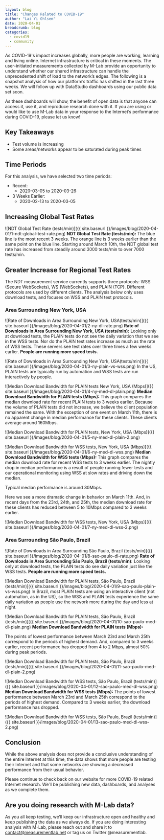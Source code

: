 ```yaml
---
layout: blog
title: "Changes Related to COVID-19"
author: "Lai Yi Ohlsen"
date: 2020-04-01
breadcrumb: blog
categories:
  - covid19
  - community
---
```


As COVID-19's impact increases globally, more people are working, learning and living online. Internet infrastructure is critical in these moments. The user-initiated measurements collected by M-Lab provide an opportunity to understand whether our shared infrastructure can handle the unprecedented shift of load to the network’s edges. The following is a snapshot analysis of how our platform’s traffic has shifted in the last three weeks. We will follow up with DataStudio dashboards using our public data set soon.

As these dashboards will show, the benefit of open data is that anyone can access it, use it, and reproduce research done with it. If you are using or would like to use M-Lab data in your response to the Internet’s performance during COVID-19, please let us know!<!--more-->

## Key Takeaways

* Test volume is increasing
* Some areas/networks appear to be saturated during peak times

## Time Periods

For this analysis, we have selected two time periods:

* Recent:
  * 2020-03-05 to 2020-03-26
* 3 Weeks Earlier:
  * 2020-02-13 to 2020-03-05

## Increasing Global Test Rates

![NDT Global Test Rate (tests/min)]({{ site.baseurl }}/images/blog/2020-04-01/1-ndt-global-test-rate.png)
**NDT Global Test Rate (tests/min):** The blue line is the most recent 3 weeks. The orange line is 3 weeks earlier than the same point on the blue line. Starting around March 10th, the NDT global test rate has increased from steadily around 3000 tests/min to over 7000 tests/min.

## Greater Increase for Regional Test Rates

The NDT measurement service currently supports three protocols: WSS (Secure WebSockets), WS (WebSockets), and PLAIN (TCP). Different protocols are used by different clients. The analysis below only uses download tests, and focuses on WSS and PLAIN test protocols.

### Area Surrounding New York, USA

![Rate of Downloads in Area Surrounding New York, USA(tests/min)]({{ site.baseurl }}/images/blog/2020-04-01/2-ny-dl-rate.png)
**Rate of Downloads in Area Surrounding New York, USA (tests/min):** Looking only at download tests, the PLAIN tests do not see the daily variation that we see in the WSS tests. Nor do the PLAIN test rates increase as much as the rate of WSS tests. These servers see test rates over three times a few weeks earlier. **People are running more speed tests.**

![Rate of Downloads in Area Surrounding New York, USA(tests/min)]({{ site.baseurl }}/images/blog/2020-04-01/3-ny-plain-vs-wss.png)
In the US, PLAIN tests are typically run by automation and WSS tests are run interactively by people.

![Median Download Bandwidth for PLAIN tests New York, USA (Mbps)]({{ site.baseurl }}/images/blog/2020-04-01/4-ny-med-dl-plain.png)
**Median Download Bandwidth for PLAIN tests (Mbps):** This graph compares the median download rate for recent PLAIN tests to 3 weeks earlier. Because the volume of PLAIN tests did not increase, we believe the client population remained the same. With the exception of one event on March 11th, there is no apparent change in median performance for these clients. These clients average around 160Mbps.

![Median Download Bandwidth for PLAIN tests, New York, USA (Mbps)]({{ site.baseurl }}/images/blog/2020-04-01/5-ny-med-dl-plain-2.png)

![Median Download Bandwidth for WSS tests, New York, USA (Mbps)]({{ site.baseurl }}/images/blog/2020-04-01/6-ny-med-dl-wss.png)
**Median Download Bandwidth for WSS tests (Mbps):** This graph compares the median download rate for recent WSS tests to 3 weeks earlier. The nightly drop in median performance is a result of people running fewer tests and our operational monitoring using WSS at slow rates and driving down the median.

Typical median performance is around 30Mbps.

Here we see a more dramatic change in behavior on March 11th. And, in recent days from the 23rd, 24th, and 25th, the median download rate for these clients has reduced between 5 to 10Mbps compared to 3 weeks earlier.

![Median Download Bandwidth for WSS tests, New York, USA (Mbps)]({{ site.baseurl }}/images/blog/2020-04-01/7-ny-med-dl-wss-2.png)

### Area Surrounding São Paulo, Brazil

![Rate of Downloads in Area Surrounding São Paulo, Brazil (tests/min)]({{ site.baseurl }}/images/blog/2020-04-01/8-sao-paulo-dl-rate.png)
**Rate of Downloads in Area Surrounding São Paulo, Brazil (tests/min):** Looking only at download tests, the PLAIN tests do see daily variation just like the WSS tests. **People are running more speed tests.**

![Median Download Bandwidth for PLAIN tests, São Paulo, Brazil (tests/min)]({{ site.baseurl }}/images/blog/2020-04-01/9-sao-paulo-plain-vs-wss.png)
In Brazil, most PLAIN tests are using an interactive client (not automation, as in the US), so the WSS and PLAIN tests experience the same daily variation as people use the network more during the day and less at night.

![Median Download Bandwidth for PLAIN tests, São Paulo, Brazil (tests/min)]({{ site.baseurl }}/images/blog/2020-04-01/10-sao-paulo-med-dl-plain.png)
**Median Download Bandwidth for PLAIN tests (Mbps):**

The points of lowest performance between March 23rd and March 25th correspond to the periods of highest demand. And, compared to 3 weeks earlier, recent performance has dropped from 4 to 2 Mbps, almost 50% during peak periods.

![Median Download Bandwidth for PLAIN tests, São Paulo, Brazil (tests/min)]({{ site.baseurl }}/images/blog/2020-04-01/11-sao-paulo-med-dl-plain-2.png)

![Median Download Bandwidth for WSS tests, São Paulo, Brazil (tests/min)]({{ site.baseurl }}/images/blog/2020-04-01/12-sao-paulo-med-dl-wss.png)
**Median Download Bandwidth for WSS tests (Mbps):** The points of lowest performance between March 23rd and March 25th correspond to the periods of highest demand. Compared to 3 weeks earlier, the download performance has dropped.

![Median Download Bandwidth for WSS tests, São Paulo, Brazil (tests/min)]({{ site.baseurl }}/images/blog/2020-04-01/13-sao-paulo-med-dl-wss-2.png)

## Conclusion

While the above analysis does not provide a conclusive understanding of the entire Internet at this time, the data shows that more people are testing their Internet and that some networks are showing a decreased performance from their usual behavior.

Please continue to check back on our website for more COVID-19 related Internet research. We’ll be publishing new data, dashboards, and analyses as we complete them.

## Are you doing research with M-Lab data?

As you all keep testing, we’ll keep our infrastructure open and healthy and keep publishing the data as we always do. If you are doing interesting analysis with M-Lab, please reach out and share it to contact@measurementlab.net or tag us on Twitter @measurementlab.
